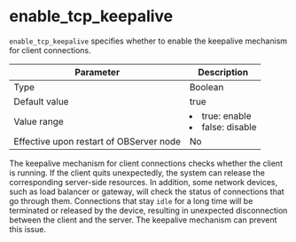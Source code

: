 enable_tcp_keepalive
=========================================

`enable_tcp_keepalive` specifies whether to enable the keepalive mechanism for client connections.


| Parameter | Description |
|------------------|--------------------------------------------------------------------------------------------------------------|
| Type | Boolean |
| Default value | true |
| Value range | <li> true: enable   <li> false: disable |
| Effective upon restart of OBServer node | No |


The keepalive mechanism for client connections checks whether the client is running. If the client quits unexpectedly, the system can release the corresponding server-side resources. In addition, some network devices, such as load balancer or gateway, will check the status of connections that go through them. Connections that stay `idle` for a long time will be terminated or released by the device, resulting in unexpected disconnection between the client and the server. The keepalive mechanism can prevent this issue.